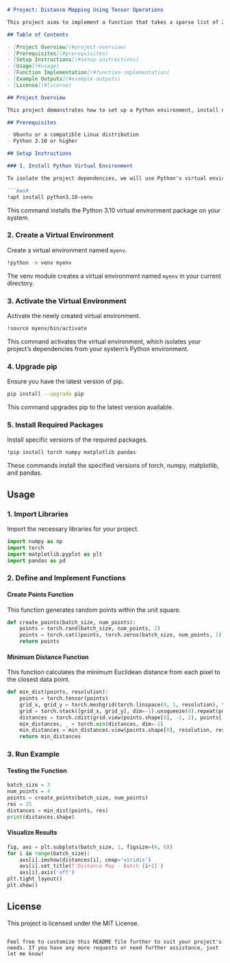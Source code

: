 

```markdown
# Project: Distance Mapping Using Tensor Operations

This project aims to implement a function that takes a sparse list of 2D coordinates and maps them to a 2D tensor of a specified resolution. The values of each pixel in the tensor correspond to the Euclidean distance between that pixel and the closest pixel containing a data point. The project supports batch processing and leverages PyTorch for tensor operations.

## Table of Contents

- [Project Overview](#project-overview)
- [Prerequisites](#prerequisites)
- [Setup Instructions](#setup-instructions)
- [Usage](#usage)
- [Function Implementation](#function-implementation)
- [Example Outputs](#example-outputs)
- [License](#license)

## Project Overview

This project demonstrates how to set up a Python environment, install necessary libraries, and implement a function that maps 2D coordinates to a 2D tensor of specified resolution. The values of each pixel in the tensor represent the Euclidean distance to the closest data point. The project supports batch processing, allowing multiple sets of coordinates to be processed simultaneously.

## Prerequisites

- Ubuntu or a compatible Linux distribution
- Python 3.10 or higher

## Setup Instructions

### 1. Install Python Virtual Environment

To isolate the project dependencies, we will use Python's virtual environment tool.

```bash
!apt install python3.10-venv
```

This command installs the Python 3.10 virtual environment package on your system.

### 2. Create a Virtual Environment

Create a virtual environment named `myenv`.

```bash
!python -m venv myenv
```

The venv module creates a virtual environment named `myenv` in your current directory.

### 3. Activate the Virtual Environment

Activate the newly created virtual environment.

```bash
!source myenv/bin/activate
```

This command activates the virtual environment, which isolates your project’s dependencies from your system’s Python environment.

### 4. Upgrade pip

Ensure you have the latest version of pip.

```bash
pip install --upgrade pip
```

This command upgrades pip to the latest version available.

### 5. Install Required Packages

Install specific versions of the required packages.

```bash
!pip install torch numpy matplotlib pandas
```

These commands install the specified versions of torch, numpy, matplotlib, and pandas.

## Usage

### 1. Import Libraries

Import the necessary libraries for your project.

```python
import numpy as np
import torch
import matplotlib.pyplot as plt
import pandas as pd
```

### 2. Define and Implement Functions

#### Create Points Function

This function generates random points within the unit square.

```python
def create_points(batch_size, num_points):
    points = torch.rand(batch_size, num_points, 2)
    points = torch.cat((points, torch.zeros(batch_size, num_points, 1)), dim=-1)
    return points
```

#### Minimum Distance Function

This function calculates the minimum Euclidean distance from each pixel to the closest data point.

```python
def min_dist(points, resolution):
    points = torch.tensor(points)
    grid_x, grid_y = torch.meshgrid(torch.linspace(0, 1, resolution), torch.linspace(0, 1, resolution))
    grid = torch.stack([grid_x, grid_y], dim=-1).unsqueeze(0).repeat(points.shape[0], 1, 1, 1)
    distances = torch.cdist(grid.view(points.shape[0], -1, 2), points[..., :2])
    min_distances, _ = torch.min(distances, dim=-1)
    min_distances = min_distances.view(points.shape[0], resolution, resolution)
    return min_distances
```

### 3. Run Example

#### Testing the Function

```python
batch_size = 3
num_points = 4
points = create_points(batch_size, num_points)
res = 25
distances = min_dist(points, res)
print(distances.shape)
```

#### Visualize Results

```python
fig, axs = plt.subplots(batch_size, 1, figsize=(6, 6))
for i in range(batch_size):
    axs[i].imshow(distances[i], cmap='viridis')
    axs[i].set_title(f'Distance Map - Batch {i+1}')
    axs[i].axis('off')
plt.tight_layout()
plt.show()
```

## License

This project is licensed under the MIT License.
```

Feel free to customize this README file further to suit your project's needs. If you have any more requests or need further assistance, just let me know!
